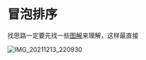 # 冒泡排序  

找思路一定要先找一些[图解](https://www.jianshu.com/p/648d87dc4cfc)来理解，这样最直接  


![IMG_20211213_220930](https://user-images.githubusercontent.com/74129445/145827601-fe3d94be-378e-4f68-9402-454e4702aee9.jpg)
